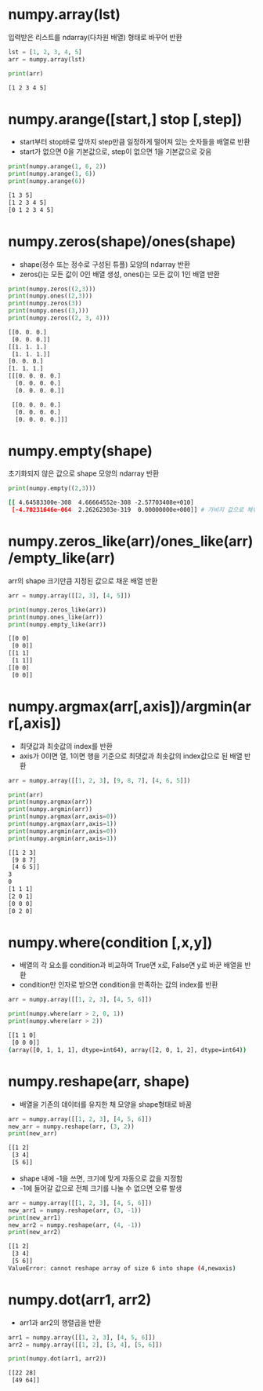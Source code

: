# numpy.array(lst)
입력받은 리스트를 ndarray(다차원 배열) 형태로 바꾸어 반환

```python
lst = [1, 2, 3, 4, 5]
arr = numpy.array(lst)

print(arr)
```
```bash
[1 2 3 4 5]
```

# numpy.arange([start,] stop [,step])
* start부터 stop바로 앞까지 step만큼 일정하게 떨어져 있는 숫자들을 배열로 반환
* start가 없으면 0을 기본값으로, step이 없으면 1을 기본값으로 갖음

```python
print(numpy.arange(1, 6, 2))
print(numpy.arange(1, 6))
print(numpy.arange(6))
```
```bash
[1 3 5]
[1 2 3 4 5]
[0 1 2 3 4 5]
```

# numpy.zeros(shape)/ones(shape)
* shape(정수 또는 정수로 구성된 튜플) 모양의 ndarray 반환
* zeros()는 모든 값이 0인 배열 생성, ones()는 모든 값이 1인 배열 반환

```python
print(numpy.zeros((2,3)))
print(numpy.ones((2,3)))
print(numpy.zeros(3))
print(numpy.ones((3,)))
print(numpy.zeros((2, 3, 4)))
```
```bash
[[0. 0. 0.] 
 [0. 0. 0.]]
[[1. 1. 1.] 
 [1. 1. 1.]]
[0. 0. 0.]
[1. 1. 1.]
[[[0. 0. 0. 0.]
  [0. 0. 0. 0.]
  [0. 0. 0. 0.]]

 [[0. 0. 0. 0.]
  [0. 0. 0. 0.]
  [0. 0. 0. 0.]]]
```

# numpy.empty(shape)
초기화되지 않은 값으로 shape 모양의 ndarray 반환

```python
print(numpy.empty((2,3)))
```
```bash
[[ 4.64583300e-308  4.66664552e-308 -2.57703408e+010]
 [-4.70231646e-064  2.26262303e-319  0.00000000e+000]] # 가비지 값으로 채워진 배열 반환
```

# numpy.zeros_like(arr)/ones_like(arr)/empty_like(arr)
arr의 shape 크기만큼 지정된 값으로 채운 배열 반환

```python
arr = numpy.array([[2, 3], [4, 5]])

print(numpy.zeros_like(arr))
print(numpy.ones_like(arr))
print(numpy.empty_like(arr))
```
```bash
[[0 0]
 [0 0]]
[[1 1]
 [1 1]]
[[0 0]
 [0 0]]
```

# numpy.argmax(arr[,axis])/argmin(arr[,axis])
* 최댓값과 최솟값의 index를 반환
* axis가 0이면 열, 1이면 행을 기준으로 최댓값과 최솟값의 index값으로 된 배열 반환

```python
arr = numpy.array([[1, 2, 3], [9, 8, 7], [4, 6, 5]])

print(arr)
print(numpy.argmax(arr))
print(numpy.argmin(arr))
print(numpy.argmax(arr,axis=0))
print(numpy.argmax(arr,axis=1))
print(numpy.argmin(arr,axis=0))
print(numpy.argmin(arr,axis=1))
```
```bash
[[1 2 3]
 [9 8 7]
 [4 6 5]]
3
0
[1 1 1]
[2 0 1]
[0 0 0]
[0 2 0]
```

# numpy.where(condition [,x,y])
* 배열의 각 요소를 condition과 비교하여 True면 x로, False면 y로 바꾼 배열을 반환
* condition만 인자로 받으면 condition을 만족하는 값의 index를 반환

```python
arr = numpy.array([[1, 2, 3], [4, 5, 6]])

print(numpy.where(arr > 2, 0, 1))
print(numpy.where(arr > 2))
```
```bash
[[1 1 0]
 [0 0 0]]
(array([0, 1, 1, 1], dtype=int64), array([2, 0, 1, 2], dtype=int64))
```

# numpy.reshape(arr, shape)
* 배열을 기존의 데이터를 유지한 채 모양을 shape형태로 바꿈

```python
arr = numpy.array([[1, 2, 3], [4, 5, 6]])
new_arr = numpy.reshape(arr, (3, 2))
print(new_arr)
```
```bash
[[1 2]
 [3 4]
 [5 6]]
```

* shape 내에 -1을 쓰면, 크기에 맞게 자동으로 값을 지정함
* -1에 들어갈 값으로 전체 크기를 나눌 수 없으면 오류 발생

```python
arr = numpy.array([[1, 2, 3], [4, 5, 6]])
new_arr1 = numpy.reshape(arr, (3, -1))
print(new_arr1)
new_arr2 = numpy.reshape(arr, (4, -1))
print(new_arr2)
```
```bash
[[1 2]
 [3 4]
 [5 6]]
ValueError: cannot reshape array of size 6 into shape (4,newaxis)
```

# numpy.dot(arr1, arr2)
* arr1과 arr2의 행렬곱을 반환

```python
arr1 = numpy.array([[1, 2, 3], [4, 5, 6]])
arr2 = numpy.array([[1, 2], [3, 4], [5, 6]])

print(numpy.dot(arr1, arr2))
```
```bash
[[22 28]
 [49 64]]
```
